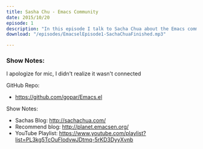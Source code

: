 ```yaml
---
title: Sasha Chu - Emacs Community
date: 2015/10/20
episode: 1
description: "In this episode I talk to Sacha Chua about the Emacs community!"
download: "/episodes/EmacselEpisode1-SachaChuaFinished.mp3"

---
```


### Show Notes:

I apologize for mic, I didn't realize it wasn't connected

GitHub Repo:

- https://github.com/gopar/Emacs.el

Show Notes:

- Sachas Blog: http://sachachua.com/
- Recommend blog: http://planet.emacsen.org/
- YouTube Playlist: https://www.youtube.com/playlist?list=PL3kg5TcOuFlodvwJDtmq-5rKD3DyyXvnb

